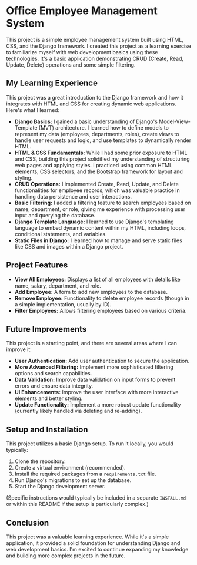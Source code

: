 # Office Employee Management System

This project is a simple employee management system built using HTML, CSS, and the Django framework. I created this project as a learning exercise to familiarize myself with web development basics using these technologies.  It's a basic application demonstrating CRUD (Create, Read, Update, Delete) operations and some simple filtering.

## My Learning Experience

This project was a great introduction to the Django framework and how it integrates with HTML and CSS for creating dynamic web applications.  Here's what I learned:

* **Django Basics:**  I gained a basic understanding of Django's Model-View-Template (MVT) architecture.  I learned how to define models to represent my data (employees, departments, roles), create views to handle user requests and logic, and use templates to dynamically render HTML.
* **HTML & CSS Fundamentals:** While I had some prior exposure to HTML and CSS, building this project solidified my understanding of structuring web pages and applying styles. I practiced using common HTML elements, CSS selectors, and the Bootstrap framework for layout and styling.
* **CRUD Operations:** I implemented Create, Read, Update, and Delete functionalities for employee records, which was valuable practice in handling data persistence and user interactions.
* **Basic Filtering:** I added a filtering feature to search employees based on name, department, or role, giving me experience with processing user input and querying the database.
* **Django Template Language:**  I learned to use Django's templating language to embed dynamic content within my HTML, including loops, conditional statements, and variables.
* **Static Files in Django:**  I learned how to manage and serve static files like CSS and images within a Django project.

## Project Features

* **View All Employees:** Displays a list of all employees with details like name, salary, department, and role.
* **Add Employee:** A form to add new employees to the database.
* **Remove Employee:** Functionality to delete employee records (though in a simple implementation, usually by ID).
* **Filter Employees:**  Allows filtering employees based on various criteria.


## Future Improvements

This project is a starting point, and there are several areas where I can improve it:

* **User Authentication:** Add user authentication to secure the application.
* **More Advanced Filtering:** Implement more sophisticated filtering options and search capabilities.
* **Data Validation:** Improve data validation on input forms to prevent errors and ensure data integrity.
* **UI Enhancements:** Improve the user interface with more interactive elements and better styling.
* **Update Functionality:**  Implement a more robust update functionality (currently likely handled via deleting and re-adding).


## Setup and Installation

This project utilizes a basic Django setup.  To run it locally, you would typically:

1. Clone the repository.
2. Create a virtual environment (recommended).
3. Install the required packages from a `requirements.txt` file.
4. Run Django's migrations to set up the database.
5. Start the Django development server.

(Specific instructions would typically be included in a separate `INSTALL.md` or within this README if the setup is particularly complex.)

## Conclusion

This project was a valuable learning experience.  While it's a simple application, it provided a solid foundation for understanding Django and web development basics. I'm excited to continue expanding my knowledge and building more complex projects in the future.
